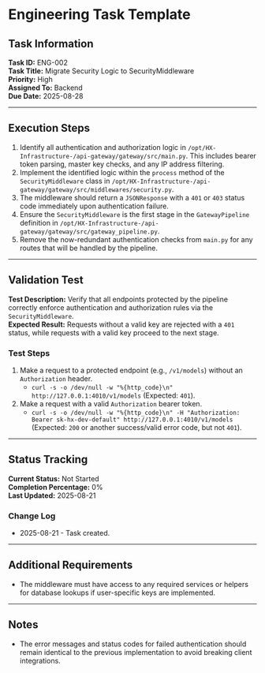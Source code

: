 # Engineering Task Template

## Task Information
**Task ID:** ENG-002  
**Task Title:** Migrate Security Logic to SecurityMiddleware  
**Priority:** High  
**Assigned To:** Backend  
**Due Date:** 2025-08-28

---

## Execution Steps
1.  Identify all authentication and authorization logic in `/opt/HX-Infrastructure-/api-gateway/gateway/src/main.py`. This includes bearer token parsing, master key checks, and any IP address filtering.
2.  Implement the identified logic within the `process` method of the `SecurityMiddleware` class in `/opt/HX-Infrastructure-/api-gateway/gateway/src/middlewares/security.py`.
3.  The middleware should return a `JSONResponse` with a `401` or `403` status code immediately upon authentication failure.
4.  Ensure the `SecurityMiddleware` is the first stage in the `GatewayPipeline` definition in `/opt/HX-Infrastructure-/api-gateway/gateway/src/gateway_pipeline.py`.
5.  Remove the now-redundant authentication checks from `main.py` for any routes that will be handled by the pipeline.

---

## Validation Test
**Test Description:** Verify that all endpoints protected by the pipeline correctly enforce authentication and authorization rules via the `SecurityMiddleware`.  
**Expected Result:** Requests without a valid key are rejected with a `401` status, while requests with a valid key proceed to the next stage.

### Test Steps
1.  Make a request to a protected endpoint (e.g., `/v1/models`) without an `Authorization` header.
    - `curl -s -o /dev/null -w "%{http_code}\n" http://127.0.0.1:4010/v1/models` (Expected: `401`).
2.  Make a request with a valid `Authorization` bearer token.
    - `curl -s -o /dev/null -w "%{http_code}\n" -H "Authorization: Bearer sk-hx-dev-default" http://127.0.0.1:4010/v1/models` (Expected: `200` or another success/valid error code, but not `401`).

---

## Status Tracking
**Current Status:** Not Started  
**Completion Percentage:** 0%  
**Last Updated:** 2025-08-21  

### Change Log
- 2025-08-21 - Task created.

---

## Additional Requirements
- The middleware must have access to any required services or helpers for database lookups if user-specific keys are implemented.

---

## Notes
- The error messages and status codes for failed authentication should remain identical to the previous implementation to avoid breaking client integrations.